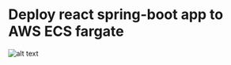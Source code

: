 # Deploy react spring-boot app to AWS ECS fargate

![alt text](https://github.com/Ahmed90-DevOps/DevOps-Project/blob/main/sol-arch.png?raw=true)
